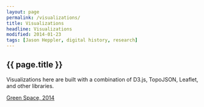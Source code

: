 ```yaml
---
layout: page
permalink: /visualizations/
title: Visualizations
headline: Visualizations
modified: 2014-01-23
tags: [Jason Heppler, digital history, research]
---
```


## {{ page.title }}

Visualizations here are built with a combination of D3.js, TopoJSON, Leaflet, and other libraries.

[Green Space, 2014](/viz/greenspace.html)
